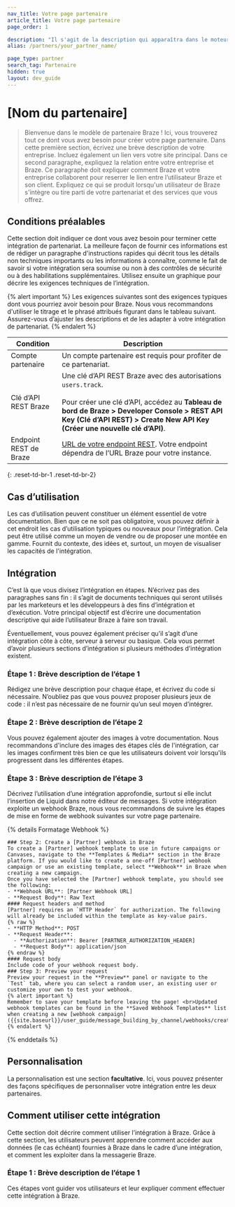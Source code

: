 ```yaml
---
nav_title: Votre page partenaire
article_title: Votre page partenaire
page_order: 1

description: "Il s'agit de la description qui apparaîtra dans le moteur de recherche et de référencement de Google. Essayez de la rendre informative et concise, mais brève."
alias: /partners/your_partner_name/

page_type: partner
search_tag: Partenaire
hidden: true
layout: dev_guide
---
```


# [Nom du partenaire]

> Bienvenue dans le modèle de partenaire Braze ! Ici, vous trouverez tout ce dont vous avez besoin pour créer votre page partenaire. Dans cette première section, écrivez une brève description de votre entreprise. Incluez également un lien vers votre site principal. 
Dans ce second paragraphe, expliquez la relation entre votre entreprise et Braze. Ce paragraphe doit expliquer comment Braze et votre entreprise collaborent pour reserrer le lien entre l’utilisateur Braze et son client. Expliquez ce qui se produit lorsqu'un utilisateur de Braze s'intègre ou tire parti de votre partenariat et des services que vous offrez.

## Conditions préalables

Cette section doit indiquer ce dont vous avez besoin pour terminer cette intégration de partenariat. La meilleure façon de fournir ces informations est de rédiger un paragraphe d'instructions rapides qui décrit tous les détails non techniques importants ou les informations à connaître, comme le fait de savoir si votre intégration sera soumise ou non à des contrôles de sécurité ou à des habilitations supplémentaires. Utilisez ensuite un graphique pour décrire les exigences techniques de l’intégration.

{% alert important %}
Les exigences suivantes sont des exigences typiques dont vous pourriez avoir besoin pour Braze. Nous vous recommandons d'utiliser le titrage et le phrasé attribués figurant dans le tableau suivant. Assurez-vous d’ajuster les descriptions et de les adapter à votre intégration de partenariat. 
{% endalert %}

| Condition | Description |
| ----------- | ----------- |
| Compte partenaire | Un compte partenaire est requis pour profiter de ce partenariat. |
| Clé d’API REST Braze | Une clé d’API REST Braze avec des autorisations `users.track`. <br><br> Pour créer une clé d’API, accédez au **Tableau de bord de Braze > Developer Console > REST API Key (Clé d’API REST) > Create New API Key (Créer une nouvelle clé d’API)**. |
| Endpoint REST de Braze | [URL de votre endpoint REST][1]. Votre endpoint dépendra de l’URL Braze pour votre instance. |
{: .reset-td-br-1 .reset-td-br-2}

## Cas d’utilisation

Les cas d’utilisation peuvent constituer un élément essentiel de votre documentation. Bien que ce ne soit pas obligatoire, vous pouvez définir à cet endroit les cas d’utilisation typiques ou nouveaux pour l’intégration. Cela peut être utilisé comme un moyen de vendre ou de proposer une montée en gamme. Fournit du contexte, des idées et, surtout, un moyen de visualiser les capacités de l'intégration.

## Intégration

C’est là que vous divisez l’intégration en étapes. N’écrivez pas des paragraphes sans fin : il s’agit de documents techniques qui seront utilisés par les marketeurs et les développeurs à des fins d’intégration et d’exécution. Votre principal objectif est d’écrire une documentation descriptive qui aide l’utilisateur Braze à faire son travail. 

Éventuellement, vous pouvez également préciser qu’il s’agit d’une intégration côte à côte, serveur à serveur ou basique. Cela vous permet d’avoir plusieurs sections d’intégration si plusieurs méthodes d’intégration existent.

### Étape 1 : Brève description de l’étape 1 

Rédigez une brève description pour chaque étape, et écrivez du code si nécessaire. N’oubliez pas que vous pouvez proposer plusieurs jeux de code : il n’est pas nécessaire de ne fournir qu’un seul moyen d’intégrer.

### Étape 2 : Brève description de l’étape 2 

Vous pouvez également ajouter des images à votre documentation. Nous recommandons d'inclure des images des étapes clés de l'intégration, car les images confirment très bien ce que les utilisateurs doivent voir lorsqu'ils progressent dans les différentes étapes.

### Étape 3 : Brève description de l’étape 3 

Décrivez l’utilisation d’une intégration approfondie, surtout si elle inclut l’insertion de Liquid dans notre éditeur de messages. Si votre intégration exploite un webhook Braze, nous vous recommandons de suivre les étapes de mise en forme de webhook suivantes sur votre page partenaire.

{% details Formatage Webhook %}
```
### Step 2: Create a [Partner] webhook in Braze
To create a [Partner] webhook template to use in future campaigns or Canvases, navigate to the **Templates & Media** section in the Braze platform. If you would like to create a one-off [Partner] webhook campaign or use an existing template, select **Webhook** in Braze when creating a new campaign.
Once you have selected the [Partner] webhook template, you should see the following:
- **Webhook URL**: [Partner Webhook URL]
- **Request Body**: Raw Text
#### Request headers and method
[Partner] requires an `HTTP Header` for authorization. The following will already be included within the template as key-value pairs.
{% raw %}
- **HTTP Method**: POST
- **Request Header**:
  - **Authorization**: Bearer [PARTNER_AUTHORIZATION_HEADER]
  - **Request Body**: application/json
{% endraw %}
#### Request body
Include code of your webhook request body. 
### Step 3: Preview your request
Preview your request in the **Preview** panel or navigate to the `Test` tab, where you can select a random user, an existing user or customize your own to test your webhook.
{% alert important %}
Remember to save your template before leaving the page! <br>Updated webhook templates can be found in the **Saved Webhook Templates** list when creating a new [webhook campaign]({{site.baseurl}}/user_guide/message_building_by_channel/webhooks/creating_a_webhook/). 
{% endalert %}
```
{% enddetails %}

## Personnalisation

La personnalisation est une section **facultative**. Ici, vous pouvez présenter des façons spécifiques de personnaliser votre intégration entre les deux partenaires.

## Comment utiliser cette intégration

Cette section doit décrire comment utiliser l’intégration à Braze. Grâce à cette section, les utilisateurs peuvent apprendre comment accéder aux données (le cas échéant) fournies à Braze dans le cadre d’une intégration, et comment les exploiter dans la messagerie Braze.

### Étape 1 : Brève description de l’étape 1 

Ces étapes vont guider vos utilisateurs et leur expliquer comment effectuer cette intégration à Braze.

[1]: {{site.baseurl}}/developer_guide/rest_api/basics/#endpoints
